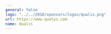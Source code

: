 ```yaml
---
general: false
logo: "../../2018/sponsors/logos/qualis.png"
url: https://www.qualys.com
name: Qualis
---
```

